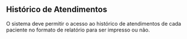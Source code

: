 ## Histórico de Atendimentos ##

O sistema deve permitir o acesso ao histórico de atendimentos de cada paciente no formato de relatório para ser impresso ou não.
